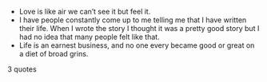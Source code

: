  - Love is like air we can’t see it but feel it.
 - I have people constantly come up to me telling me that I have written their life. When I wrote the story I thought it was a pretty good story but I had no idea that many people felt like that.
 - Life is an earnest business, and no one every became good or great on a diet of broad grins.

3 quotes